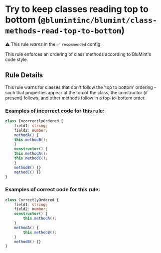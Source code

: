 # Try to keep classes reading top to bottom (`@blumintinc/blumint/class-methods-read-top-to-bottom`)

⚠️ This rule _warns_ in the ✅ `recommended` config.

<!-- end auto-generated rule header -->

This rule enforces an ordering of class methods according to BluMint's code style.

## Rule Details

This rule warns for classes that don't follow the 'top to bottom' ordering - such that properties appear at the top of the class, the constructor (if present) follows, and other methods follow in a top-to-bottom order.

### Examples of incorrect code for this rule:

```typescript
class IncorrectlyOrdered {
    field1: string;
    field2: number;
    methodA() {
    this.methodB();
    }
    constructor() {
    this.methodA();
    this.methodC();
    }
    methodB() {}
    methodC() {}
}
```

### Examples of correct code for this rule:
```typescript
class CorrectlyOrdered {
    field1: string;
    field2: number;
    constructor() {
        this.methodA();
    }
    methodA() {
        this.methodB();
    }
    methodB() {}
}
```
